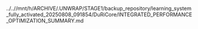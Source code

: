 ../..//mnt/h/ARCHIVE/.UNWRAP/STAGE1/backup_repository/learning_system_fully_activated_20250808_091854/DuRiCore/INTEGRATED_PERFORMANCE_OPTIMIZATION_SUMMARY.md